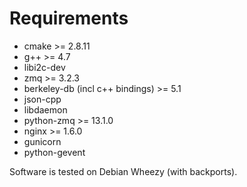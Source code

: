 Requirements
============

* cmake >= 2.8.11
* g++ >= 4.7
* libi2c-dev
* zmq >= 3.2.3
* berkeley-db (incl c++ bindings) >= 5.1
* json-cpp
* libdaemon
* python-zmq >= 13.1.0
* nginx >= 1.6.0
* gunicorn
* python-gevent

Software is tested on Debian Wheezy (with backports).



